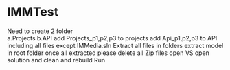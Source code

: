 # IMMTest
Need to create 2 folder   
a.Projects
b.API
add Projects_p1,p2,p3 to projects
add Api_p1,p2,p3 to API including all files except IMMedia.sln
Extract all files in folders
extract model in root folder 
once all extracted please delete all Zip files 
open VS open solution and clean and rebuild 
Run
